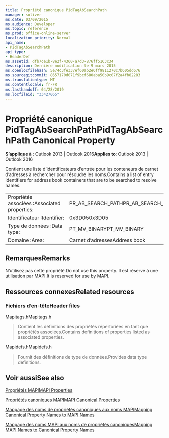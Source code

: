 ```yaml
---
title: Propriété canonique PidTagAbSearchPath
manager: soliver
ms.date: 03/09/2015
ms.audience: Developer
ms.topic: reference
ms.prod: office-online-server
localization_priority: Normal
api_name:
- PidTagAbSearchPath
api_type:
- HeaderDef
ms.assetid: dfb7ce1b-8e2f-4360-a7d3-876ff5163c34
description: Dernière modification le 9 mars 2015
ms.openlocfilehash: 5e74c3fe337ef60ab2e6ff9811270c7b605dd676
ms.sourcegitcommit: 8657170d071f9bcf680aba50b9c07f2a4fb82283
ms.translationtype: MT
ms.contentlocale: fr-FR
ms.lasthandoff: 04/28/2019
ms.locfileid: "33427065"
---
```

# <a name="pidtagabsearchpath-canonical-property"></a><span data-ttu-id="accbb-103">Propriété canonique PidTagAbSearchPath</span><span class="sxs-lookup"><span data-stu-id="accbb-103">PidTagAbSearchPath Canonical Property</span></span>

  
  
<span data-ttu-id="accbb-104">**S’applique à** : Outlook 2013 | Outlook 2016</span><span class="sxs-lookup"><span data-stu-id="accbb-104">**Applies to**: Outlook 2013 | Outlook 2016</span></span> 
  
<span data-ttu-id="accbb-105">Contient une liste d’identificateurs d’entrée pour les conteneurs de carnet d’adresses à rechercher pour résoudre les noms.</span><span class="sxs-lookup"><span data-stu-id="accbb-105">Contains a list of entry identifiers for address book containers that are to be searched to resolve names.</span></span> 
  
|||
|:-----|:-----|
|<span data-ttu-id="accbb-106">Propriétés associées :</span><span class="sxs-lookup"><span data-stu-id="accbb-106">Associated properties:</span></span>  <br/> |<span data-ttu-id="accbb-107">PR_AB_SEARCH_PATH</span><span class="sxs-lookup"><span data-stu-id="accbb-107">PR_AB_SEARCH_PATH</span></span>  <br/> |
|<span data-ttu-id="accbb-108">Identificateur :</span><span class="sxs-lookup"><span data-stu-id="accbb-108">Identifier:</span></span>  <br/> |<span data-ttu-id="accbb-109">0x3D05</span><span class="sxs-lookup"><span data-stu-id="accbb-109">0x3D05</span></span>  <br/> |
|<span data-ttu-id="accbb-110">Type de données :</span><span class="sxs-lookup"><span data-stu-id="accbb-110">Data type:</span></span>  <br/> |<span data-ttu-id="accbb-111">PT_MV_BINARY</span><span class="sxs-lookup"><span data-stu-id="accbb-111">PT_MV_BINARY</span></span>  <br/> |
|<span data-ttu-id="accbb-112">Domaine :</span><span class="sxs-lookup"><span data-stu-id="accbb-112">Area:</span></span>  <br/> |<span data-ttu-id="accbb-113">Carnet d’adresses</span><span class="sxs-lookup"><span data-stu-id="accbb-113">Address book</span></span>  <br/> |
   
## <a name="remarks"></a><span data-ttu-id="accbb-114">Remarques</span><span class="sxs-lookup"><span data-stu-id="accbb-114">Remarks</span></span>

<span data-ttu-id="accbb-115">N’utilisez pas cette propriété.</span><span class="sxs-lookup"><span data-stu-id="accbb-115">Do not use this property.</span></span> <span data-ttu-id="accbb-116">Il est réservé à une utilisation par MAPI.</span><span class="sxs-lookup"><span data-stu-id="accbb-116">It is reserved for use by MAPI.</span></span>
  
## <a name="related-resources"></a><span data-ttu-id="accbb-117">Ressources connexes</span><span class="sxs-lookup"><span data-stu-id="accbb-117">Related resources</span></span>

### <a name="header-files"></a><span data-ttu-id="accbb-118">Fichiers d’en-tête</span><span class="sxs-lookup"><span data-stu-id="accbb-118">Header files</span></span>

<span data-ttu-id="accbb-119">Mapitags.h</span><span class="sxs-lookup"><span data-stu-id="accbb-119">Mapitags.h</span></span>
  
> <span data-ttu-id="accbb-120">Contient les définitions des propriétés répertoriées en tant que propriétés associées.</span><span class="sxs-lookup"><span data-stu-id="accbb-120">Contains definitions of properties listed as associated properties.</span></span>
    
<span data-ttu-id="accbb-121">Mapidefs.h</span><span class="sxs-lookup"><span data-stu-id="accbb-121">Mapidefs.h</span></span>
  
> <span data-ttu-id="accbb-122">Fournit des définitions de type de données.</span><span class="sxs-lookup"><span data-stu-id="accbb-122">Provides data type definitions.</span></span>
    
## <a name="see-also"></a><span data-ttu-id="accbb-123">Voir aussi</span><span class="sxs-lookup"><span data-stu-id="accbb-123">See also</span></span>



[<span data-ttu-id="accbb-124">Propriétés MAPI</span><span class="sxs-lookup"><span data-stu-id="accbb-124">MAPI Properties</span></span>](mapi-properties.md)
  
[<span data-ttu-id="accbb-125">Propriétés canoniques MAPI</span><span class="sxs-lookup"><span data-stu-id="accbb-125">MAPI Canonical Properties</span></span>](mapi-canonical-properties.md)
  
[<span data-ttu-id="accbb-126">Mappage des noms de propriétés canoniques aux noms MAPI</span><span class="sxs-lookup"><span data-stu-id="accbb-126">Mapping Canonical Property Names to MAPI Names</span></span>](mapping-canonical-property-names-to-mapi-names.md)
  
[<span data-ttu-id="accbb-127">Mappage des noms MAPI aux noms de propriétés canoniques</span><span class="sxs-lookup"><span data-stu-id="accbb-127">Mapping MAPI Names to Canonical Property Names</span></span>](mapping-mapi-names-to-canonical-property-names.md)

